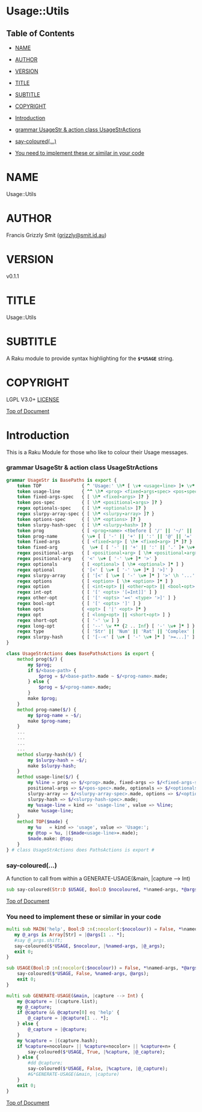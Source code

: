 Usage::Utils
============

Table of Contents
-----------------

  * [NAME](#name)

  * [AUTHOR](#author)

  * [VERSION](#version)

  * [TITLE](#title)

  * [SUBTITLE](#subtitle)

  * [COPYRIGHT](#copyright)

  * [Introduction](#introduction)

  * [grammar UsageStr & action class UsageStrActions](#grammar-usagestr--action-class-usagestractions)

  * [say-coloured(…)](#say-coloured)

  * [You need to implement these or similar in your code](#you-need-to-implement-these-or-similar-in-your-code)

NAME
====

Usage::Utils 

AUTHOR
======

Francis Grizzly Smit (grizzly@smit.id.au)

VERSION
=======

v0.1.1

TITLE
=====

Usage::Utils

SUBTITLE
========

A Raku module to provide syntax highlighting for the **`$*USAGE`** string. 

COPYRIGHT
=========

LGPL V3.0+ [LICENSE](https://github.com/grizzlysmit/Usage-Utils/blob/main/LICENSE)

[Top of Document](#table-of-contents)

Introduction
============

This is a Raku Module for those who like to colour their Usage messages. 

### grammar UsageStr & action class UsageStrActions

```raku
grammar UsageStr is BasePaths is export {
    token TOP               { ^ 'Usage:' \h* [ \v+ <usage-line> ]+ \v* $ }
    token usage-line        { ^^ \h* <prog> <fixed-args-spec> <pos-spec> <optionals-spec> <slurpy-array-spec> <options-spec> <slurpy-hash-spec> \h* $$ }
    token fixed-args-spec   { [ \h* <fixed-args> ]? }
    token pos-spec          { [ \h* <positional-args> ]? }
    regex optionals-spec    { [ \h* <optionals> ]? }
    regex slurpy-array-spec { [ \h* <slurpy-array> ]? }
    token options-spec      { [ \h* <options> ]? }
    token slurpy-hash-spec  { [ \h* <slurpy-hash> ]? }
    token prog              { [ <prog-name> <!before [ '/' || '~/' || '~' ] > || <base-path> <prog-name> ] }
    token prog-name         { \w+ [ [ '-' || '+' || ':' || '@' || '=' || ',' || '%' || '.' ]+ \w+ ]* }
    token fixed-args        { [ <fixed-arg> [ \h+ <fixed-arg> ]* ]? }
    token fixed-arg         {  \w+ [ [ '-' || '+' || ':' || '.' ]+ \w+ ]* }
    regex positional-args   { [ <positional-arg> [ \h+ <positional-arg> ]* ]? }
    regex positional-arg    { '<' \w+ [ '-' \w+ ]* '>' }
    regex optionals         { [ <optional> [ \h+ <optional> ]* ] }
    regex optional          { '[<' [ \w+ [ '-' \w+ ]* ] '>]' }
    regex slurpy-array      { [ '[<' [ \w+ [ '-' \w+ ]* ] '>' \h '...' ']' ] }
    regex options           { [ <option> [ \h+ <option> ]* ] }
    regex option            { [ <int-opt> || <other-opt> || <bool-opt> ] }
    regex int-opt           { [ '[' <opts> '[=Int]]' ] }
    regex other-opt         { [ '[' <opts> '=<' <type> '>]' ] }
    regex bool-opt          { [ '[' <opts> ']' ] }
    token opts              { <opt> [ '|' <opt> ]* }
    regex opt               { [ <long-opt> || <short-opt> ] }
    regex short-opt         { [ '-' \w ] }
    regex long-opt          { [ '--' \w ** {2 .. Inf} [ '-' \w+ ]* ] }
    regex type              { [ 'Str' || 'Num' || 'Rat' || 'Complex' || [ \w+ [ [ '-' || '::' ] \w+ ]* ] ] }
    regex slurpy-hash       { [ '[--<' [ \w+ [ '-' \w+ ]* ] '>=...]' ] }
}

class UsageStrActions does BasePathsActions is export {
    method prog($/) {
        my $prog;
        if $/<base-path> {
            $prog = $/<base-path>.made ~ $/<prog-name>.made;
        } else {
            $prog = $/<prog-name>.made;
        }
        make $prog;
    }
    method prog-name($/) {
        my $prog-name = ~$/;
        make $prog-name;
    }
    ...
    ...
    ...
    ...
    method slurpy-hash($/) {
        my $slurpy-hash = ~$/;
        make $slurpy-hash;
    }
    method usage-line($/) {
        my %line = prog => $/<prog>.made, fixed-args => $/<fixed-args-spec>.made,
        positional-args => $/<pos-spec>.made, optionals => $/<optionals-spec>.made,
        slurpy-array => $/<slurpy-array-spec>.made, options => $/<options-spec>.made,
        slurpy-hash => $/<slurpy-hash-spec>.made;
        my %usage-line = kind => 'usage-line', value => %line;
        make %usage-line;
    }
    method TOP($made) {
        my %u   = kind => 'usage', value => 'Usage:';
        my @top = %u, |($made<usage-line>».made);
        $made.make: @top;
    }
} # class UsageStrActions does PathsActions is export #
```

### say-coloured(…)

A function to call from within a GENERATE-USAGE(&main, |capture --> Int) 

```raku
sub say-coloured(Str:D $USAGE, Bool:D $nocoloured, *%named-args, *@args --> True) is export
```

[Top of Document](#table-of-contents)

### You need to implement these or similar in your code

```raku
multi sub MAIN('help', Bool:D :n(:nocolor(:$nocolour)) = False, *%named-args, *@args) returns Int {
   my @_args is Array[Str] = |@args[1 .. *];
   #say @_args.shift;
   say-coloured($*USAGE, $nocolour, |%named-args, |@_args);
   exit 0;
}

sub USAGE(Bool:D :n(:nocolor(:$nocolour)) = False, *%named-args, *@args --> Int) {
    say-coloured($*USAGE, False, %named-args, @args);
    exit 0;
}

multi sub GENERATE-USAGE(&main, |capture --> Int) {
    my @capture = |(capture.list);
    my @_capture;
    if @capture && @capture[0] eq 'help' {
        @_capture = |@capture[1 .. *];
    } else {
        @_capture = |@capture;
    }
    my %capture = |(capture.hash);
    if %capture«nocolour» || %capture«nocolor» || %capture«n» {
        say-coloured($*USAGE, True, |%capture, |@_capture);
    } else {
        #dd @capture;
        say-coloured($*USAGE, False, |%capture, |@_capture);
        #&*GENERATE-USAGE(&main, |capture)
    }
    exit 0;
}
```

[Top of Document](#table-of-contents)


